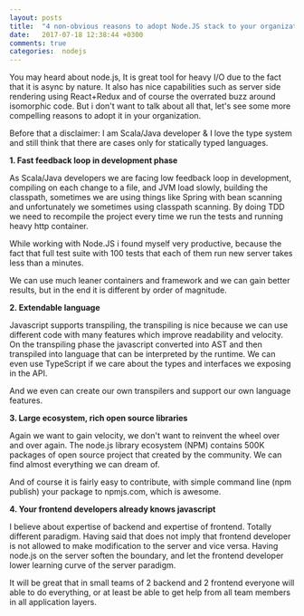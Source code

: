 ```yaml
---
layout: posts
title:  "4 non-obvious reasons to adopt Node.JS stack to your organization"
date:   2017-07-18 12:38:44 +0300
comments: true
categories:  nodejs
---
```


<p>
You may heard about node.js, It is great tool for heavy I/O due to the fact that it is async by nature. It also has nice capabilities such as server side rendering using React+Redux and of course the overrated buzz around isomorphic code. But i don't want to talk about all that, 
let's see some more compelling reasons to adopt it in your organization.
</p>

<p>
Before that a disclaimer: I am Scala/Java developer & I love the type system and still think that there are cases only for statically typed languages.
</p>

<p>
<b> 1. Fast feedback loop in development phase </b>
</p>
<p>
As Scala/Java developers we are facing low feedback loop in development, compiling on each change to a file, and JVM load slowly, building the classpath, sometimes we are using things like Spring with bean scanning and unfortunately we sometimes using classpath scanning. By doing TDD we need to recompile the project every time we run the tests and running heavy http container. 
</p>
<p>
While working with Node.JS i found myself very productive, because the fact that full test suite with 100 tests that each of them run new server takes less than a minutes.
</p>
<p>
We can use much leaner containers and framework and we can gain better results, but in the end it is different by order of magnitude.</p>
<p>
<b>2. Extendable language</b>
</p>
<p>
Javascript supports transpiling, the transpiling is nice because we can use different code with many features which improve readability and velocity. On the transpiling phase the javascript converted into AST and then transpiled into language that can be interpreted by the runtime. We can even use TypeScript if we care about the types and interfaces we exposing in the API.
</p>
<p>
And we even can create our own transpilers and support our own language features.
</p>
<p>
<b>3. Large ecosystem, rich open source libraries</b>
</p>
<p>
Again we want to gain velocity, we don't want to reinvent the wheel over and over again. The node.js library ecosystem (NPM) contains 500K packages of open source project that created by the community. We can find almost everything we can dream of.
</p>
<p>
And of course it is fairly easy to contribute, with simple command line (npm publish) your package to npmjs.com, which is awesome.
</p>
<p>
<b>4. Your frontend developers already knows javascript</b>
</p>
<p>
I believe about expertise of backend and expertise of frontend. Totally different paradigm. Having said that does not imply that frontend developer is not allowed to make modification to the server and vice versa. 
Having node.js on the server soften the boundary, and let the frontend developer lower learning curve of the server paradigm. 
</p>
<p>
It will be great that in small teams of 2 backend and 2 frontend everyone will able to do everything, or at least be able to get help from all team members in all application layers. 
</p>

